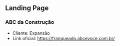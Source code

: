 ## Landing Page 

### ABC da Construção
- Cliente: Expansão
- Link oficial: https://franqueado.abcevoce.com.br/